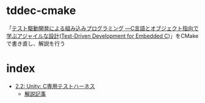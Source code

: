 # tddec-cmake
「[テスト駆動開発による組み込みプログラミング ―C言語とオブジェクト指向で学ぶアジャイルな設計](https://www.amazon.co.jp/%E3%83%86%E3%82%B9%E3%83%88%E9%A7%86%E5%8B%95%E9%96%8B%E7%99%BA%E3%81%AB%E3%82%88%E3%82%8B%E7%B5%84%E3%81%BF%E8%BE%BC%E3%81%BF%E3%83%97%E3%83%AD%E3%82%B0%E3%83%A9%E3%83%9F%E3%83%B3%E3%82%B0-%E2%80%95C%E8%A8%80%E8%AA%9E%E3%81%A8%E3%82%AA%E3%83%96%E3%82%B8%E3%82%A7%E3%82%AF%E3%83%88%E6%8C%87%E5%90%91%E3%81%A7%E5%AD%A6%E3%81%B6%E3%82%A2%E3%82%B8%E3%83%A3%E3%82%A4%E3%83%AB%E3%81%AA%E8%A8%AD%E8%A8%88-James-W-Grenning/dp/4873116147?__mk_ja_JP=%E3%82%AB%E3%82%BF%E3%82%AB%E3%83%8A&crid=2IARFTQ6ZHNDA&keywords=%E3%83%86%E3%82%B9%E3%83%88%E9%A7%86%E5%8B%95%E9%96%8B%E7%99%BA%E3%81%AB%E3%82%88%E3%82%8B%E7%B5%84%E3%81%BF%E8%BE%BC%E3%81%BF%E3%83%97%E3%83%AD%E3%82%B0%E3%83%A9%E3%83%9F%E3%83%B3%E3%82%B0&qid=1677923749&sprefix=%E3%83%86%E3%82%B9%E3%83%88%E9%A7%86%E5%8B%95%E9%96%8B%E7%99%BA%E3%81%AB%E3%82%88%E3%82%8B%E7%B5%84%E3%81%BF%E8%BE%BC%E3%81%BF%E3%83%97%E3%83%AD%E3%82%B0%E3%83%A9%E3%83%9F%E3%83%B3%E3%82%B0%2Caps%2C163&sr=8-1&linkCode=ll1&tag=reirev0e-22&linkId=7e656e9544b35b967ba37b181e4b10c2&language=ja_JP&ref_=as_li_ss_tl)([Test-Driven Development for Embedded C](https://www.amazon.co.jp/Development-Embedded-Pragmatic-Programmers-English-ebook/dp/B01D3TWF5M?__mk_ja_JP=%E3%82%AB%E3%82%BF%E3%82%AB%E3%83%8A&crid=2T2PR2VG3FXE0&keywords=Test-Driven+Development+for+Embedded+C&qid=1677924110&sprefix=test-driven+development+for+embedded+c%2Caps%2C157&sr=8-1&linkCode=ll1&tag=reirev0e-22&linkId=d2dfc65824aa3709d35281e446f80304&language=ja_JP&ref_=as_li_ss_tl))」をCMakeで書き直し、解説を行う

# index

- [2.2: Unity: C専用テストハーネス](2.2)
  - [解説記事](https://qiita.com/reirev2913/items/9cf598e86b9897313a6c)
